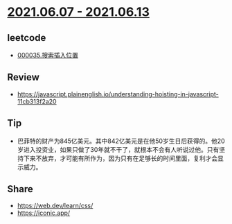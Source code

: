 # [2021.06.07 - 2021.06.13](https://github.com/vjudge/ARTS/blob/master/2020/第0113周.md)

## leetcode
* [000035.搜索插入位置](https://github.com/vjudge/leetcode/tree/master/000035.搜索插入位置)

## Review
* https://javascript.plainenglish.io/understanding-hoisting-in-javascript-11cb313f2a20

## Tip
* 巴菲特的财产为845亿美元。其中842亿美元是在他50岁生日后获得的。他20岁进入投资业，如果只做了30年就不干了，就根本不会有人听说过他。只有坚持下来不放弃，才可能有所作为，因为只有在足够长的时间里面，复利才会显示威力。

## Share
* https://web.dev/learn/css/
* https://iconic.app/
